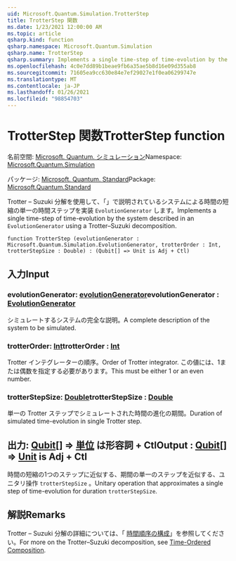 ```yaml
---
uid: Microsoft.Quantum.Simulation.TrotterStep
title: TrotterStep 関数
ms.date: 1/23/2021 12:00:00 AM
ms.topic: article
qsharp.kind: function
qsharp.namespace: Microsoft.Quantum.Simulation
qsharp.name: TrotterStep
qsharp.summary: Implements a single time-step of time-evolution by the system described in an `EvolutionGenerator` using a Trotter–Suzuki decomposition.
ms.openlocfilehash: 4c0e7dd89b1beae9fb6a35ae5b8d16e09d355ab8
ms.sourcegitcommit: 71605ea9cc630e84e7ef29027e1f0ea06299747e
ms.translationtype: MT
ms.contentlocale: ja-JP
ms.lasthandoff: 01/26/2021
ms.locfileid: "98854703"
---
```

# <a name="trotterstep-function"></a><span data-ttu-id="2b87f-102">TrotterStep 関数</span><span class="sxs-lookup"><span data-stu-id="2b87f-102">TrotterStep function</span></span>

<span data-ttu-id="2b87f-103">名前空間: [Microsoft. Quantum. シミュレーション](xref:Microsoft.Quantum.Simulation)</span><span class="sxs-lookup"><span data-stu-id="2b87f-103">Namespace: [Microsoft.Quantum.Simulation](xref:Microsoft.Quantum.Simulation)</span></span>

<span data-ttu-id="2b87f-104">パッケージ: [Microsoft. Quantum. Standard](https://nuget.org/packages/Microsoft.Quantum.Standard)</span><span class="sxs-lookup"><span data-stu-id="2b87f-104">Package: [Microsoft.Quantum.Standard](https://nuget.org/packages/Microsoft.Quantum.Standard)</span></span>


<span data-ttu-id="2b87f-105">Trotter – Suzuki 分解を使用して、「」で説明されているシステムによる時間の短縮の単一の時間ステップを実装 `EvolutionGenerator` します。</span><span class="sxs-lookup"><span data-stu-id="2b87f-105">Implements a single time-step of time-evolution by the system described in an `EvolutionGenerator` using a Trotter–Suzuki decomposition.</span></span>

```qsharp
function TrotterStep (evolutionGenerator : Microsoft.Quantum.Simulation.EvolutionGenerator, trotterOrder : Int, trotterStepSize : Double) : (Qubit[] => Unit is Adj + Ctl)
```


## <a name="input"></a><span data-ttu-id="2b87f-106">入力</span><span class="sxs-lookup"><span data-stu-id="2b87f-106">Input</span></span>

### <a name="evolutiongenerator--evolutiongenerator"></a><span data-ttu-id="2b87f-107">evolutionGenerator: [evolutionGenerator](xref:Microsoft.Quantum.Simulation.EvolutionGenerator)</span><span class="sxs-lookup"><span data-stu-id="2b87f-107">evolutionGenerator : [EvolutionGenerator](xref:Microsoft.Quantum.Simulation.EvolutionGenerator)</span></span>

<span data-ttu-id="2b87f-108">シミュレートするシステムの完全な説明。</span><span class="sxs-lookup"><span data-stu-id="2b87f-108">A complete description of the system to be simulated.</span></span>


### <a name="trotterorder--int"></a><span data-ttu-id="2b87f-109">trotterOrder: [Int](xref:microsoft.quantum.lang-ref.int)</span><span class="sxs-lookup"><span data-stu-id="2b87f-109">trotterOrder : [Int](xref:microsoft.quantum.lang-ref.int)</span></span>

<span data-ttu-id="2b87f-110">Trotter インテグレーターの順序。</span><span class="sxs-lookup"><span data-stu-id="2b87f-110">Order of Trotter integrator.</span></span> <span data-ttu-id="2b87f-111">この値には、1または偶数を指定する必要があります。</span><span class="sxs-lookup"><span data-stu-id="2b87f-111">This must be either 1 or an even number.</span></span>


### <a name="trotterstepsize--double"></a><span data-ttu-id="2b87f-112">trotterStepSize: [Double](xref:microsoft.quantum.lang-ref.double)</span><span class="sxs-lookup"><span data-stu-id="2b87f-112">trotterStepSize : [Double](xref:microsoft.quantum.lang-ref.double)</span></span>

<span data-ttu-id="2b87f-113">単一の Trotter ステップでシミュレートされた時間の進化の期間。</span><span class="sxs-lookup"><span data-stu-id="2b87f-113">Duration of simulated time-evolution in single Trotter step.</span></span>



## <a name="output--qubit--unit--is-adj--ctl"></a><span data-ttu-id="2b87f-114">出力: [Qubit](xref:microsoft.quantum.lang-ref.qubit)[] => [単位](xref:microsoft.quantum.lang-ref.unit)  は形容詞 + Ctl</span><span class="sxs-lookup"><span data-stu-id="2b87f-114">Output : [Qubit](xref:microsoft.quantum.lang-ref.qubit)[] => [Unit](xref:microsoft.quantum.lang-ref.unit)  is Adj + Ctl</span></span>

<span data-ttu-id="2b87f-115">時間の短縮の1つのステップに近似する、期間の単一のステップを近似する、ユニタリ操作 `trotterStepSize` 。</span><span class="sxs-lookup"><span data-stu-id="2b87f-115">Unitary operation that approximates a single step of time-evolution for duration `trotterStepSize`.</span></span>

## <a name="remarks"></a><span data-ttu-id="2b87f-116">解説</span><span class="sxs-lookup"><span data-stu-id="2b87f-116">Remarks</span></span>

<span data-ttu-id="2b87f-117">Trotter – Suzuki 分解の詳細については、「 [時間順序の構成](/quantum/libraries/control-flow#time-ordered-composition)」を参照してください。</span><span class="sxs-lookup"><span data-stu-id="2b87f-117">For more on the Trotter–Suzuki decomposition, see [Time-Ordered Composition](/quantum/libraries/control-flow#time-ordered-composition).</span></span>